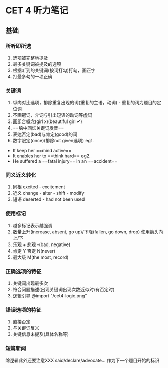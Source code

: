 # CET 4 听力笔记
## 基础
### 所听即所选
1. 选项被完整地提及
2. 最多关键词被提及的选项
3. 根据听到的关键词(按词打勾)打勾，画正字
4. 打最多勾的一项正确
### 关键词
1. 纵向对比选项，排除重复出现的词(重复的主语，动词) - 重复的词为题目的定位词
2. 不画冠词，介词与引出短语的动词等虚词
3. 画组合概念(girl x)(beautiful girl ✔)
4. ==脑中回忆关键词发音==
5. 表达否定(bad)与肯定(good)的词
6. 数字限定(once)(排除not given选项)
eg1.
* It keep her ==mind active==
* It enables her to ==think hard==
eg2.
* He suffered a ==fatal injury== in an ==accident==
### 同义近义转化
1. 同根 excited - excitement
2. 近义 change - alter - shift - modify
3. 短语 deserted - had not been used
### 使用标记
1. 越多标记表示越强调
2. 数量上升(increase, absent, go up)/下降(fallen, go down, drop) 使用箭头向上/下
3. 乐观 + 悲观 -(bad, negative)
4. 肯定 Y 否定 N(never)
5. 最大级 M(the most, record)
### 正确选项的特征
1. 关键词出现最多次
2. 符合问题描述(出现关键词出现次数近似时/有否定时)
3. 逻辑引导 
@import "/cet4-logic.png"
### 错误选项的特征
1. 直接否定
2. 与关键词反义
3. 关键信息未提及(具体名称等)
### 短篇新闻
除逻辑此外还要注意XXX said/declare/advocate...
作为下一个题目开始的标识
